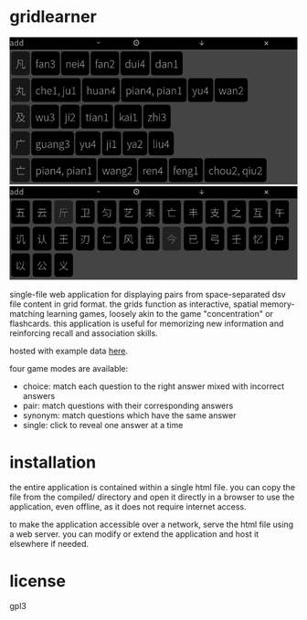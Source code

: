 # gridlearner

![](other/screenshots/1.png?raw=true)
![](other/screenshots/2.png?raw=true)

single-file web application for displaying pairs from space-separated dsv file content in grid format.
the grids function as interactive, spatial memory-matching learning games, loosely akin to the game "concentration" or flashcards.
this application is useful for memorizing new information and reinforcing recall and association skills.

hosted with example data [here](https://sph.mn/other/chinese/gridlearner-cn.html).

four game modes are available:
* choice: match each question to the right answer mixed with incorrect answers
* pair: match questions with their corresponding answers
* synonym: match questions which have the same answer
* single: click to reveal one answer at a time

# installation
the entire application is contained within a single html file. you can copy the file from the compiled/ directory and open it directly in a browser to use the application, even offline, as it does not require internet access.

to make the application accessible over a network, serve the html file using a web server. you can modify or extend the application and host it elsewhere if needed.

# license
gpl3